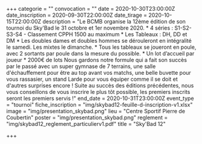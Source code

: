+++
categorie = ""
convocation = ""
date = 2020-10-30T23:00:00Z
date_inscription = 2020-09-30T22:00:00Z
date_tirage = 2020-10-15T22:00:00Z
description = "Le BCMB organise la 12ème édition de son tournoi du Sky'Bad le 31 octobre et 1er novembre 2020.  * 4 séries : S1-S2-S3-S4 - Classement CPPH 1500 au maximum * Les Tableaux : DH, DD et DM * Les doubles dames et doubles hommes se dérouleront en intégralité le samedi. Les mixtes le dimanche. * Tous les tableaux se joueront en poule, avec 2 sortants par poule dans la mesure du possible. * Un lot d’accueil par joueur * 2000€ de lots  Nous gardons notre formule qui a fait son succès par le passé avec un super gymnase de 7 terrains, une salle d'échauffement pour être au top avant vos matchs, une belle buvette pour vous rassasier, un stand Larde pour vous équiper comme il se doit et d'autres surprises encore !  Suite au succès des éditions précédentes, nous vous conseillons de vous inscrire le plus tôt possible, les premiers inscrits seront les premiers servis !"
end_date = 2020-10-31T23:00:00Z
event_type = "tournoi"
fiche_inscription = "img/skybad12-feuille-d-inscription-v1.xlsx"
image = "img/presentation_skybad.png"
lieu = "Centre Sportif Pierre de Coubertin"
poster = "img/presentation_skybad.png"
reglement = "img/skybad12_reglement_particulierv1.pdf"
title = "Sky'Bad 12"

+++
